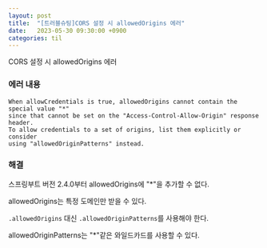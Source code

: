 ```yaml
---
layout: post
title:  "[트러블슈팅]CORS 설정 시 allowedOrigins 에러"
date:   2023-05-30 09:30:00 +0900
categories: til
---
```


CORS 설정 시 allowedOrigins 에러

### 에러 내용
```
When allowCredentials is true, allowedOrigins cannot contain the special value "*" 
since that cannot be set on the "Access-Control-Allow-Origin" response header. 
To allow credentials to a set of origins, list them explicitly or consider 
using "allowedOriginPatterns" instead.
```

### 해결

스프링부트 버전 2.4.0부터 allowedOrigins에 "*"을 추가할 수 없다.

allowedOrigins는 특정 도메인만 받을 수 있다.

<code>.allowedOrigins</code> 대신 <code>.allowedOriginPatterns</code>를 사용해야 한다.

allowedOriginPatterns는 "*"같은 와일드카드를 사용할 수 있다.